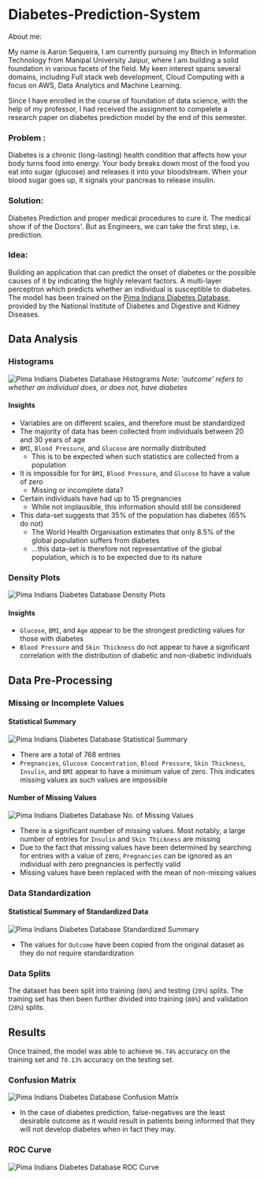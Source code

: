 # Diabetes-Prediction-System

About me: 
 
My name is Aaron Sequeira, I am currently pursuing my Btech in Information Technology from Manipal University Jaipur, where I am building a solid foundation in various facets of the field. My keen interest spans several domains, including Full stack web development, Cloud Computing with a focus on AWS, Data Analytics and Machine Learning.

Since I have enrolled in the course of foundation of data science, with the help of my professor, I had received the assignment to compelete a research paper on diabetes prediction model by the end of this semester. 

### Problem : 

Diabetes is a chronic (long-lasting) health condition that affects how your body turns food into energy. Your body breaks down most of the food you eat into sugar (glucose) and releases it into your bloodstream. When your blood sugar goes up, it signals your pancreas to release insulin.

### Solution:

Diabetes Prediction and proper medical procedures to cure it. The medical show if of the Doctors'. But as Engineers, we can take the first step, i.e. prediction.

### Idea: 
Building an application that can predict the onset of diabetes or the possible causes of it by indicating the highly relevant factors. A multi-layer perceptron which predicts whether an individual is susceptible to diabetes. The model has been trained on the [Pima Indians Diabetes Database](https://www.kaggle.com/uciml/pima-indians-diabetes-database), provided by the National Institute of Diabetes and Digestive and Kidney Diseases.

## Data Analysis
### Histograms
![Pima Indians Diabetes Database Histograms](https://i.imgur.com/htXtzS1.png)
*Note: 'outcome' refers to whether an individual does, or does not, have diabetes*

#### Insights
* Variables are on different scales, and therefore must be standardized
* The majority of data has been collected from individuals between 20 and 30 years of age
* ```BMI```, ```Blood Pressure```, and ```Glucose``` are normally distributed
  * This is to be expected when such statistics are collected from a population
* It is impossible for for ```BMI```, ```Blood Pressure```, and ```Glucose``` to have a value of zero
  * Missing or incomplete data?
* Certain individuals have had up to 15 pregnancies
  * While not implausible, this information should still be considered
* This data-set suggests that 35% of the population has diabetes (65% do not)
  * The World Health Organisation estimates that only 8.5% of the global population suffers from diabetes
  * ...this data-set is therefore not representative of the global population, which is to be expected due to its nature

### Density Plots
![Pima Indians Diabetes Database Density Plots](https://i.imgur.com/jmuAZt0.png)

#### Insights
* ```Glucose```, ```BMI```, and ```Age``` appear to be the strongest predicting values for those with diabetes
* ```Blood Pressure``` and ```Skin Thickness``` do not appear to have a significant correlation with the distribution of diabetic and non-diabetic individuals

## Data Pre-Processing
### Missing or Incomplete Values
#### Statistical Summary
![Pima Indians Diabetes Database Statistical Summary](https://i.imgur.com/yZN89GB.png)
* There are a total of 768 entries
* ```Pregnancies```, ```Glucose Concentration```, ```Blood Pressure```, ```Skin Thickness```, ```Insulin```, and ```BMI``` appear to have a minimum value of zero. This indicates missing values as such values are impossible

#### Number of Missing Values
![Pima Indians Diabetes Database No. of Missing Values](https://i.imgur.com/Q7meZol.png)
* There is a significant number of missing values. Most notably, a large number of entries for ```Insulin``` and ```Skin Thickness``` are missing
* Due to the fact that missing values have been determined by searching for entries with a value of zero, ```Pregnancies``` can be ignored as an individual with zero pregnancies is perfectly valid
* Missing values have been replaced with the mean of non-missing values

### Data Standardization
#### Statistical Summary of Standardized Data
![Pima Indians Diabetes Database Standardized Summary](https://i.imgur.com/N77tBkx.png)
* The values for ```Outcome``` have been copied from the original dataset as they do not require standardization

### Data Splits
The dataset has been split into training (```80%```) and testing (```20%```) splits. The training set has then been further divided into training (```80%```) and validation (```20%```) splits.

## Results
Once trained, the model was able to achieve ```96.74%``` accuracy on the training set and ```70.13%``` accuracy on the testing set.

### Confusion Matrix
![Pima Indians Diabetes Database Confusion Matrix](https://i.imgur.com/MWchEdh.png)
* In the case of diabetes prediction, false-negatives are the least desirable outcome as it would result in patients being informed that they will not develop diabetes when in fact they may.

### ROC Curve
![Pima Indians Diabetes Database ROC Curve](https://i.imgur.com/xkVhOlx.png)

